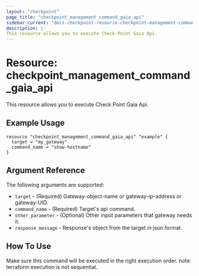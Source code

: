 ```yaml
---
layout: "checkpoint"
page_title: "checkpoint_management_command_gaia_api"
sidebar_current: "docs-checkpoint-resource-checkpoint-management-command-gaia-api"
description: |-
This resource allows you to execute Check Point Gaia Api.
---
```


# Resource: checkpoint_management_command_gaia_api

This resource allows you to execute Check Point Gaia Api.

## Example Usage


```hcl
resource "checkpoint_management_command_gaia_api" "example" {
  target = "my_gateway"
  command_name = "show-hostname"
}
```

## Argument Reference

The following arguments are supported:

* `target` - (Required) Gateway-object-name or gateway-ip-address or gateway-UID. 
* `command_name` - (Required) Target's api command.
* `other_parameter` - (Optional) Other input parameters that gateway needs it. 
* `response_message` - Response's object from the target in json format.


## How To Use
Make sure this command will be executed in the right execution order. 
note: terraform execution is not sequential.  

